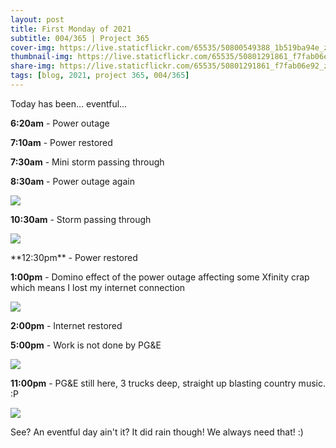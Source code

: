 ```yaml
---
layout: post
title: First Monday of 2021
subtitle: 004/365 | Project 365
cover-img: https://live.staticflickr.com/65535/50800549388_1b519ba94e_z.jpg
thumbnail-img: https://live.staticflickr.com/65535/50801291861_f7fab06e92_z.jpg
share-img: https://live.staticflickr.com/65535/50801291861_f7fab06e92_z.jpg
tags: [blog, 2021, project 365, 004/365]
---
```

Today has been... eventful... 

**6:20am** - Power outage

**7:10am** - Power restored

**7:30am** - Mini storm passing through

**8:30am** - Power outage again
<p class="post-img-wrap">
  <img src="https://live.staticflickr.com/65535/50801408097_98f033c062_b.jpg">
</p>

**10:30am** - Storm passing through
<p class="post-img-wrap">
  <img src="https://live.staticflickr.com/65535/50801291861_4522de39a6_h.jpg">
</p>
**12:30pm** - Power restored

**1:00pm** - Domino effect of the power outage affecting some Xfinity crap which means I lost my internet connection
<p class="post-img-wrap">
  <img src="https://live.staticflickr.com/65535/50801868711_5907197571_b.jpg">
</p>

**2:00pm** - Internet restored

**5:00pm** - Work is not done by PG&E
<p class="post-img-wrap">
  <img src="https://live.staticflickr.com/65535/50801240023_61697abdd1_h.jpg">
</p>

**11:00pm** - PG&E still here, 3 trucks deep, straight up blasting country music. :P
<p class="post-img-wrap">
  <img src="https://scontent-sjc3-1.cdninstagram.com/v/t51.2885-15/e35/121497899_886867158742981_2072185397173203031_n.jpg?_nc_ht=scontent-sjc3-1.cdninstagram.com&_nc_cat=101&_nc_ohc=-FAe7N4FU4IAX-_sRxu&tp=1&oh=f27731266a10ee80a44f60de71e89057&oe=601CDE23">
</p>

See? An eventful day ain't it? It did rain though! We always need that! :)
